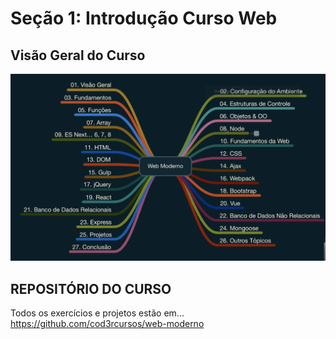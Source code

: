 # Seção 1: Introdução Curso Web

## Visão Geral do Curso 

![Print](visao_geral_do_cuso.png)


## REPOSITÓRIO DO CURSO

Todos os exercícios e projetos estão em... https://github.com/cod3rcursos/web-moderno
